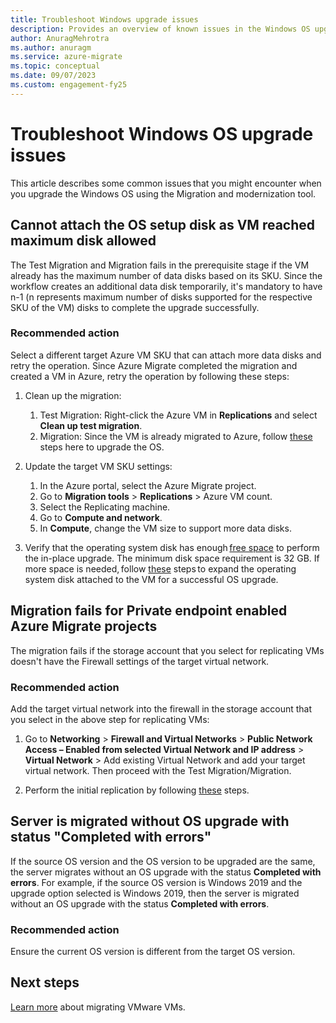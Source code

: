 ```yaml
---
title: Troubleshoot Windows upgrade issues
description: Provides an overview of known issues in the Windows OS upgrade feature
author: AnuragMehrotra
ms.author: anuragm
ms.service: azure-migrate
ms.topic: conceptual
ms.date: 09/07/2023
ms.custom: engagement-fy25
---
```


# Troubleshoot Windows OS upgrade issues  

This article describes some common issues that you might encounter when you upgrade the Windows OS using the Migration and modernization tool.  

## Cannot attach the OS setup disk as VM reached maximum disk allowed

The Test Migration and Migration fails in the prerequisite stage if the VM already has the maximum number of data disks based on its SKU. Since the workflow creates an additional data disk temporarily, it's mandatory to have n-1 (n represents maximum number of disks supported for the respective SKU of the VM) disks to complete the upgrade successfully.    

### Recommended action

Select a different target Azure VM SKU that can attach more data disks and retry the operation. Since Azure Migrate completed the migration and created a VM in Azure, retry the operation by following these steps:

1. Clean up the migration:
   1. Test Migration: Right-click the Azure VM in **Replications** and select **Clean up test migration**.  
   1. Migration: Since the VM is already migrated to Azure, follow [these](/azure/virtual-machines/windows-in-place-upgrade) steps here to upgrade the OS.

2. Update the target VM SKU settings:
   1. In the Azure portal, select the Azure Migrate project.
   2. Go to **Migration tools** > **Replications** > Azure VM count.
   3. Select the Replicating machine.
   4. Go to **Compute and network**.
   5. In **Compute**, change the VM size to support more data disks.

3. Verify that the operating system disk has enough [free space](/windows-server/get-started/hardware-requirements#storage-controller-and-disk-space-requirements) to perform the in-place upgrade. The minimum disk space requirement is 32 GB. If more space is needed, follow [these](/azure/virtual-machines/windows/expand-os-disk) steps to expand the operating system disk attached to the VM for a successful OS upgrade.

## Migration fails for Private endpoint enabled Azure Migrate projects  

The migration fails if the storage account that you select for replicating VMs doesn't have the Firewall settings of the target virtual network. 

### Recommended action

Add the target virtual network into the firewall in the storage account that you select in the above step for replicating VMs:  

1. Go to **Networking** > **Firewall and Virtual Networks** > **Public Network Access – Enabled from selected Virtual Network and IP address** > **Virtual Network** > Add existing Virtual Network and add your target virtual network. Then proceed with the Test Migration/Migration.    

2. Perform the initial replication by following [these](./vmware/migrate-vmware-servers-to-azure-using-private-link.md#replicate-vms) steps.  

## Server is migrated without OS upgrade with status "Completed with errors"  

If the source OS version and the OS version to be upgraded are the same, the server migrates without an OS upgrade with the status **Completed with errors**. For example, if the source OS version is Windows 2019 and the upgrade option selected is Windows 2019, then the server is migrated without an OS upgrade with the status **Completed with errors**.

### Recommended action

Ensure the current OS version is different from the target OS version.

## Next steps

[Learn more](tutorial-migrate-vmware.md) about migrating VMware VMs.
